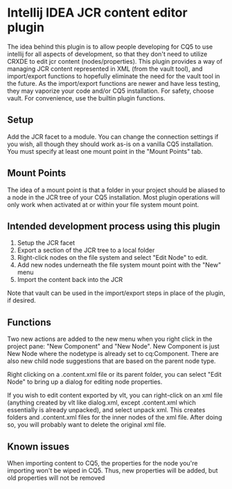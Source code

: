 Intellij IDEA JCR content editor plugin
=======================================

The idea behind this plugin is to allow people developing for CQ5 to use intellij for all aspects of development, so
that they don't need to utilize CRXDE to edit jcr content (nodes/properties).
This plugin provides a way of managing JCR content represented in XML (from the
vault tool), and import/export functions to hopefully eliminate the need for
the vault tool in the future. As the import/export functions are newer and have
less testing, they may vaporize your code and/or CQ5 installation.
For safety, choose vault. For convenience, use the builtin plugin functions.

Setup
-----

Add the JCR facet to a module.
You can change the connection settings if you wish, all though they should work
as-is on a vanilla CQ5 installation.
You must specify at least one mount point in the "Mount Points" tab.

Mount Points
------------

The idea of a mount point is that a folder in your project should be aliased to
a node in the JCR tree of your CQ5 installation. Most plugin operations will
only work when activated at or within your file system mount point.

Intended development process using this plugin
----------------------------------------------

1.	Setup the JCR facet
2.	Export a section of the JCR tree to a local folder
3.	Right-click nodes on the file system and select "Edit Node" to edit.
4.	Add new nodes underneath the file system mount point with the "New" menu
5.	Import the content back into the JCR

Note that vault can be used in the import/export steps in place of the plugin,
if desired.


Functions
---------
Two new actions are added to the new menu when you right click in the project
pane: "New Component" and "New Node". New Component is just New Node where the
nodetype is already set to cq:Component. There are also new child node
suggestions that are based on the parent node type.

Right clicking on a .content.xml file or its parent folder, you can select
"Edit Node" to bring up a dialog for editing node properties. 

If you wish to edit content exported by vlt, you can right-click on an xml file
(anything created by vlt like dialog.xml, except .content.xml which essentially
is already unpacked), and select unpack xml. This creates folders and
.content.xml files for the inner nodes of the xml file. After doing so, you 
will probably want to delete the original xml file.


Known issues
------------

When importing content to CQ5, the properties for the node you're importing 
won't be wiped in CQ5. Thus, new properties will be added, but old properties
will not be removed
